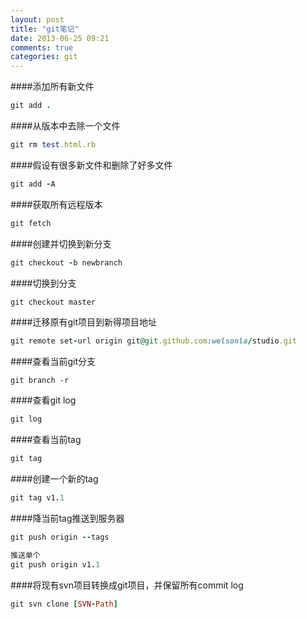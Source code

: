 ```yaml
---
layout: post
title: "git笔记"
date: 2013-06-25 09:21
comments: true
categories: git 
---
```


####添加所有新文件

```ruby
git add .
```

####从版本中去除一个文件
```ruby
git rm test.html.rb
```

####假设有很多新文件和删除了好多文件
```ruby
git add -A
```
####获取所有远程版本
```ruby
git fetch
```

####创建并切换到新分支
```ruby
git checkout -b newbranch
```

####切换到分支
```ruby
git checkout master
```

####迁移原有git项目到新得项目地址
```ruby
git remote set-url origin git@git.github.com:welsonla/studio.git
```

####查看当前git分支
```
git branch -r
```
####查看git log
```ruby
git log
```

####查看当前tag
```ruby
git tag
```
####创建一个新的tag
```ruby
git tag v1.1
```

####降当前tag推送到服务器
```ruby
git push origin --tags

推送单个
git push origin v1.1
```

####将现有svn项目转换成git项目，并保留所有commit log
```ruby
git svn clone [SVN-Path]
```
